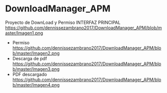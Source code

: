 # DownloadManager_APM
Proyecto de DownLoad y Permiso
INTERFAZ PRINCIPAL
https://github.com/dennissezambrano2017/DownloadManager_APM/blob/master/Imagen1.png
* Permiso
https://github.com/dennissezambrano2017/DownloadManager_APM/blob/master/Imagen2.png
* Descarga de pdf
https://github.com/dennissezambrano2017/DownloadManager_APM/blob/master/Imagen3.png
* PDF descargado 
https://github.com/dennissezambrano2017/DownloadManager_APM/blob/master/Imagen4.png
